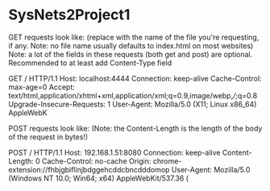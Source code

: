 # SysNets2Project1

GET requests look like: (replace <filename> with the name of the file you're requesting, if any. Note: no file name usually defaults to index.html on most websites)
Note: a lot of the fields in these requests (both get and post) are optional. Recommended to at least add Content-Type field

GET /<filename> HTTP/1.1
Host: localhost:4444
Connection: keep-alive
Cache-Control: max-age=0
Accept: text/html,application/xhtml+xml,application/xml;q=0.9,image/webp,*/*;q=0.8
Upgrade-Insecure-Requests: 1
User-Agent: Mozilla/5.0 (X11; Linux x86_64) AppleWebK


POST requests look like: (Note: the Content-Length is the length of the body of the request in bytes!)

POST /<filename> HTTP/1.1
Host: 192.168.1.51:8080
Connection: keep-alive
Content-Length: 0
Cache-Control: no-cache
Origin: chrome-extension://fhbjgbiflinjbdggehcddcbncdddomop
User-Agent: Mozilla/5.0 (Windows NT 10.0; Win64; x64) AppleWebKit/537.36 (

